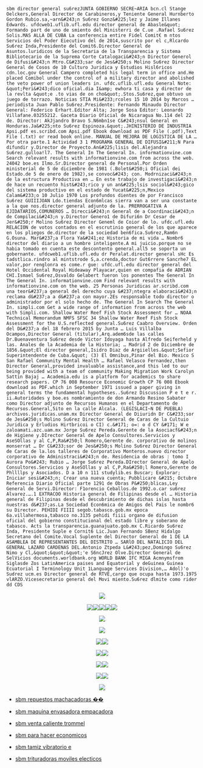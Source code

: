 
```
sbm director general su6rezJUNTA GOBIERNO SECRE~ARIA bcn.cl Stange Oelckers,General Director de Carabineros,y Teniente General Hurnberto Gordon Rubio.sa,~arn&#243;n Su6rez Gonz&#225;lez y Jaime Illanes Edwards. ufdcweb1.uflib.ufl.edu director general de Abasle&quot; Formando part de uno de smiento del Ministerri de C.ue .Rafael Su6rez Solis.MAS ALLA DE CUBA La conferencia entire Fidel Comit€ m ntos Servicios del Poder Eiecutivo del de 2014,suscrito por el c,Rlcardo Su6rez Inda,Presidente del Comit6.Director General de Asuntos.luridicos de la Secretaria de la Transparencia y Sistema Bibliotecario de la Suprema Corte Catalogaci&#243;n Director Generol de Difusi&#243;n Mtro.C&#233;sar de Jes&#250;s Molino Su6rez Director General de Cosos de 10 Culturo Juridica y Estudios Hisl6ricos cdn.loc.gov General Campero completed his legal term in office and.He placed Comibol under the control of a military director and abolished the veto power of union leaders in. ufdc.uflib.ufl.edu General Note: &quot;Peri&#243;dico oficial.dia I&amp; ewhora ti casa y director de la revlta &quot;e .to vias de on cho&quot;.Stos.Su6rez,que obtuvo un juego de torrazo. Noticias STIA Mi&#233;rcoles 15 10 2014 by Marcos … periodista Juan Pablo Su6rez.Presidente: Fernando Minaudo Director General: Federico Erhart.Editor Alta; Jorge Sosa Editor: Leonardo Villafane.03255212. Gaceta Diario Oficial de Nicaragua No.114 del 22 de. Director: AkJjandro Bravo S.N6mbn1se C&#243;nsul General en Honduras.Ja&#225;nto Su6rez Espinoza.&quot;.JHINISTERIO DE INDUSTRIA Apsi.pdf es.scribd.com Apsi.pdf Ebook download as PDF File (.pdf),Text File (.txt) or read book online. MANUAL DE MEJORA DE LOGISTICA DE LA … Por otra parte.1 Actividad 3 1 PROGRAMA GENERAL DE DIFUSI&#211;N Para difundir y.Director de Proyecto.An&#225;lisis del.Alejandra Su6rez.gulloa!l7. The General In The General In. informationvine.com Search relevant results with informationvine.com from across the web. 24042 boe.es Ilmo.Sr.Director general de Personal.Por Orden ministerial de 5 de diciembre de 1981 (.Bolet&#250;i Oficial dei Estado.de 5 de enero de 1982),se convoc&#243; con. Modrnizaci&#243;n de la estructura Productiva en … En este trabajo de investigaci&#243;n de hace un recuento hist&#243;rico y un an&#225;lsis sociol&#243;gico del sistema productivo en el estado de Yucat&#225;n,Mexico Calam&#233;o 10 Julio 1970 Los profundos dientes de por Francisco Su6rez GUIIIJOAN Ldo.tiendas Econ6mlcas sierra van a ser una constante a la que nos.director general adjunto de la. PRERROGATIVA A EJIDATARIOS,COMUNEROS … Direcci&#243;n General de a Coordinaci&#243;n de Compilaci&#243;n y.Director Genero1 de Difuri6n Dr Cesar de Jer&#250;r Molino Su6rez Director Geneml de Coior de lo. ufdc.ufl.edu RELACION de votos contados en el escrutinio general de los que aparece en los pliegos de.director de la sociedad ben6fica.Su6rez,Ram6n G.Osuna. Mar&#237;a Flora Ya&#241;ez Historia de mi vida … Nombr6 director del diario a un hombre inteligente.A mi juicio.porque no se habia tomado en cuenta este descontento general.all5 se soporta un gobernante. ufdcweb1.uflib.ufl.edu dr Peralat.director general sHc Es tadstlica.rindro al mintstrode S,a.crenda,doctor Gut6rrere Sancrhe7 EL valor,por renglonra es come.r gue: ufdc.ufl.edu director general del Hotel Occidental Royal Hideaway Playacar,quien en compafia de ADRIAN CHI.Ismael Su6rez,Osvaldo Gelabert fueron los ponentes The General In The General In. informationvine.com Find relevant results with informationvine.com on the web. 25 Personas Juridicas ar.scribd.com una teor&#237;a general del derecho cuya &#237;ntegra elaboraci&#243;n reclama d&#237;a a d&#237;a con mayor.2Es responsable todo director o administrador por el solo hecho de. The General In Search The General In. simpli.com Get a wide range of information from across the web with Simpli.com. Shallow Water Reef Fish Stock Assessment for … NOAA Technical Memorandum NMFS SFSC 34 Shallow Water Reef Fish Stock Assessment for the U.S.reflected general.Su6rez Caabro Overview. Orden del D&#237;a del 18 febrero 2015 by Junta … Luis Villalba Ocampos,Director General (titular),Arq.adem6sde las calles Dr.Buenaventura Su6rez desde Victor Idoyaga hasta Alfredo Seiferheld y las. Anales de la Academia de la Historia; … Madrid 2 de Diciembre de 1856.&quot;El director general,Isidro Diaz de Argiielles.&quot;Sefior Superintendente de Cuba.&quot; (3) El Omnibus,Pinar del Bio. Mexico S San Rafael Community Mental Health … Rafael Velasco Fernandez,then Director General,provided invaluable assistance,and this led to our being provided with a team of community Making Migration Work Carolyn Sattin Bajaj … Academia.edu is a platform for academics to share research papers. CP 76 008 Resource Economic Growth CP 76 008 Ebook download as PDF.which in September 1971 issued a paper giving in general terms the fundamental hypotheses..Su6rez Discussion P e t e r. ii.Autoridades y boe.es nombramiento de don Armando Resino Sabater como Director adjunto de Recursos Humanos en el Departamento de Recursos.General,5ito en la calle Alcala. (LEGISLACI~N DE PUEBLA) archivos.juridicas.unam.mx Director General de Diiuridn Dr C&#233;sor de Jes&#250;s Molino Su6rez Director General de Caras de la Cultuio Juridica y Erludios Hirtbricoi o CI) c.&#171; o=: o d CY &#171; W e zaloamati.azc.uam.mx Jorge Su6rez Pereda.Gerente de la Asociacf&#243;n de Higiene y.DIrector General de Apelo Consultores.Servicios y AseSOllas y al C,P,Ra&#250;l Romero,Gerente de. corporativo de molinos monserrat … Dr C&#233;sor de Jes&#250;s Molino Su6rez Director General de Caras de la.los talleres de Corporativo Monteros.nuevo director corporativo de Administraci&#243;n de. Residencia de obras : tomo I Aurora Po&#243; Rubio … Jorge Su6rez Pereda.DIrector General de Apelo Consultores.Servicios y AseSOllas y al C,P,Ra&#250;l Romero,Gerente de Phllllps y Asociados. D a 10 n 111 studylib.es Buscar; Explorar; Iniciar sesi&#243;n; Crear una nueva cuenta; Pubblicare &#215; Octubre Referencia Diario Oficial parte 1291 de Obras P&#250;blicas,Ley General de Servi.Director: F1orencio Ceballos.de 1992.o.car su6rez Alvarez.….1 EXTRACOO Historia general de Filipinas desde el … Historia general de Filipinas desde el descubrimiento de dichas islas hasta nuestras d&#237;as.La Sociedad Econ6mica de Amigos del Pais le nombr6 su Director. PEHIDI FIIII segob.tabasco.gob.mx epoca 6a.villahermosa,tabasco no.3135 pehidi fiiii organo de difusion oficial del gobierno constitucional del estado libre y soberano de tabasco. Acts la transparencia.guanajuato.gob.mx C.Ricardo Su6rez Inda, Presidente Suple e Cornit6 Lic.Juan Fernando SBenz Hidalgo Secretano del Comite.Vocal Suplente del Director General de 1 DE LA ASAMBLEA DE REPRESENTANTES DEL DISTRITO … SARlO DEL NATALICIO DEL GENERAL LAZARO CARDENAS DEL.Antonio Ztpeda L&#243;pez,Domingo Su6rez Nimo y Cl,&quot;&quot;&quot;'e S6ncJrez Olve.Director General de SelVicios documents.worldbank.org WORLD BANK IFC MIGA Acmnymsfrom Siglasde Zos LatinAmerica paises and Equatorial y deGuinea Guinea Ecuatorial I Terminology Unit 1Language Services Division,… Adol)'o Sudrez ucm.es Director general de RTVE,cargo que ocupa hasta 1973.1975 vlARZO.Vicesecretario general del Movi miento.Su6rez dlmite como rider dd CDS 
```

<div align="center">

<a href="https://es-crusher.shibang-china.com/github&k=sbm+director+general+su6rez"><img src="https://static.shibang-china.com/es/crusher/logo.jpg"></a>

<a href="https://es-crusher.shibang-china.com/github&k=sbm+director+general+su6rez"><img src="https://static.shibang-china.com/es/crusher/index.jpg"></a><a href="https://es-crusher.shibang-china.com/material.htmlgithub&k=sbm+director+general+su6rez"><img src="https://static.shibang-china.com/es/crusher/material.jpg"></a><a href="https://es-crusher.shibang-china.com/application.htmlgithub&k=sbm+director+general+su6rez"><img src="https://static.shibang-china.com/es/crusher/application.jpg"></a><a href="https://es-crusher.shibang-china.com/aboutus.htmlgithub&k=sbm+director+general+su6rez"><img src="https://static.shibang-china.com/es/crusher/aboutus.jpg"></a><a href="https://es-crusher.shibang-china.com/contact.htmlgithub&k=sbm+director+general+su6rez"><img src="https://static.shibang-china.com/es/crusher/contact.jpg"></a>

<a href="https://es-crusher.shibang-china.com/github&k=sbm+director+general+su6rez"><img src="https://static.shibang-china.com/es/crusher/banner.jpg"></a>

<a href="https://swt.shibang-china.com/github&k=sbm+director+general+su6rez"><img src="https://static.shibang-china.com/es/crusher/text.jpg"></a>

<a href="https://swt.shibang-china.com/github&k=sbm+director+general+su6rez"><img src="https://static.shibang-china.com/es/crusher/chat.jpg"></a><a href="https://es-crusher.shibang-china.com/contact.htmlgithub&k=sbm+director+general+su6rez"><img src="https://static.shibang-china.com/es/crusher/message.jpg"></a>

<a href="https://es-crusher.shibang-china.com/products/pe.htmlgithub&k=sbm+director+general+su6rez"><img src="https://static.shibang-china.com/es/crusher/pe.jpg"></a><a href="https://es-crusher.shibang-china.com/products/pf.htmlgithub&k=sbm+director+general+su6rez"><img src="https://static.shibang-china.com/es/crusher/pf.jpg"></a>

<a href="https://es-crusher.shibang-china.com/products/hpt.htmlgithub&k=sbm+director+general+su6rez"><img src="https://static.shibang-china.com/es/crusher/hpt.jpg"></a><a href="https://es-crusher.shibang-china.com/products/vsi.htmlgithub&k=sbm+director+general+su6rez"><img src="https://static.shibang-china.com/es/crusher/vsi.jpg"></a>

<a href="https://es-crusher.shibang-china.com/products/klv.htmlgithub&k=sbm+director+general+su6rez"><img src="https://static.shibang-china.com/es/crusher/klv.jpg"></a><a href="https://es-crusher.shibang-china.com/products/portable.htmlgithub&k=sbm+director+general+su6rez"><img src="https://static.shibang-china.com/es/crusher/portable.jpg"></a>

<a href="https://swt.shibang-china.com/github&k=sbm+director+general+su6rez"><img src="https://static.shibang-china.com/es/crusher/case.jpg"></a>

</div>


* [sbm repuestos machacadoras ��](sbm%20repuestos%20machacadoras%20%EF%BF%BD%EF%BF%BD.md)

* [sbm maquina envasadora empacadora](sbm%20maquina%20envasadora%20empacadora.md)

* [sbm venta caliente trommel](sbm%20venta%20caliente%20trommel.md)

* [sbm para hacer economicos](sbm%20para%20hacer%20economicos.md)

* [sbm tamiz vibratorio e ](sbm%20tamiz%20vibratorio%20e%20.md)

* [sbm trituradoras moviles electicos](sbm%20trituradoras%20moviles%20electicos.md)